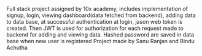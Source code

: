 Full stack project assigned by 10x academy, includes implementation of signup, login, viewing dashboard(data fetched from backend), adding data to data base,
at successful authentication at login, jason web token is created. 
Then JWT is used for authorization for each request made to backend for adding and viewing data.
Hashed password are saved in data base when new user is registered
Project made by Sanu Ranjan and Bindu Achutha
